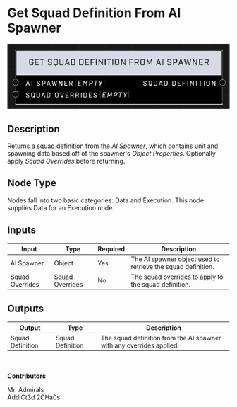 # Get Squad Definition From AI Spawner
![alt text](get-squad-definition-from-ai-spawner.png)
## Description

Returns a squad definition from the *AI Spawner*, which contains unit and spawning data based off of the spawner's 
*Object Properties*. Optionally apply *Squad Overrides* before returning.

## Node Type
Nodes fall into two basic categories: Data and Execution. This node supplies Data for an Execution node.

## Inputs
| Input            | Type             | Required | Description												    |
|------------------|------------------|----------|--------------------------------------------------------------|
| AI Spawner       | Object           | Yes      | The AI spawner object used to retrieve the squad definition. |
| Squad Overrides  | Squad Overrides  | No       | The squad overrides to apply to the squad definition.        |

## Outputs
| Output           | Type             | Description												            |
|------------------|------------------|-----------------------------------------------------------------------|
| Squad Definition | Squad Definition | The squad definition from the AI spawner with any overrides applied. |

\
\
**Contributors**

Mr. Admirals\
AddiCt3d 2CHa0s